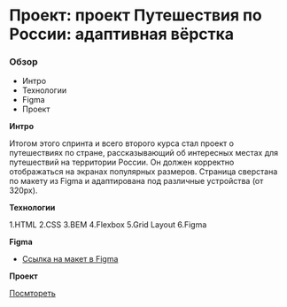 # Проект: проект Путешествия по России: адаптивная вёрстка

### Обзор
* Интро
* Технологии
* Figma
* Проект

**Интро**

Итогом этого спринта и всего второго курса стал проект о путешествиях по стране, рассказывающий об интересных местах для путешествий на территории России. Он должен корректно отображаться на экранах популярных размеров.
Страница сверстана по макету из Figma и адаптирована под различные устройства (от 320px).

**Технологии**

1.HTML
2.CSS
3.BEM
4.Flexbox
5.Grid Layout
6.Figma

**Figma**

* [Ссылка на макет в Figma](https://www.figma.com/file/5S2WSbEFL6awjVWJ0NWL8Q/Sprint-3_-Russia-_-desktop-mobile?node-id=28503%3A0)

**Проект**

[Посмтореть](https://www.yandex.ru)
